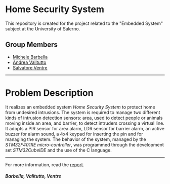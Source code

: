# Home Security System
This repository is created for the project related to the "Embedded System" subject at the University of Salerno.

## Group Members
* [Michele Barbella](https://github.com/michelebarbella)
* [Andrea Valitutto](https://github.com/andrewvali)
* [Salvatore Ventre](https://github.com/salventre)
___
# Problem Description
It realizes an embedded system *Home Security System* to protect home from undesired intrusions. The system is required to manage two different kinds of intrusion detection sensors: area, used to detect people or animals moving inside an area, and barrier, to detect intruders crossing a virtual line. It adopts a PIR sensor for area alarm, LDR sensor for barrier alarm, an active buzzer for alarm sound, a 4x4 keypad for inserting the pin and for managing the system. The behavior of the system, managed by the *STM32F401RE micro-controller*, was programmed through the development set *STM32CubeIDE* and the use of the C language.
___
For more information, read the [report](https://github.com/unisa-project-barbella-valitutto-ventre/home-security-system/blob/main/doc/Home%20Security%20System%20Documentation%20-%20Group%2010.pdf).

##### Barbella, Valitutto, Ventre
